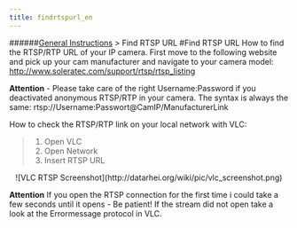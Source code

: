 ```yaml
---
title: findrtspurl_en
---
```

######[General Instructions](../restreamer/wiki/general_instructions_en.html) > Find RTSP URL
#Find RTSP URL
How to find the RTSP/RTP URL of your IP camera. First move to the following website and pick up your cam manufacturer and navigate to your camera model: <a href="http://www.soleratec.com/support/rtsp/rtsp_listing" target="_blank">http://www.soleratec.com/support/rtsp/rtsp_listing</a>  

**Attention** - Please take care of the right Username:Password if you deactivated anonymous RTSP/RTP in your camera. The syntax is always the same: rtsp://Username:Passwort@CamIP/ManufacturerLink

How to check the RTSP/RTP link on your local network with VLC:

> 1. Open VLC   
> 2. Open Network
> 3. Insert RTSP URL   

<center>![VLC RTSP Screenshot](http://datarhei.org/wiki/pic/vlc_screenshot.png)</center>

**Attention** If you open the RTSP connection for the first time i could take a few seconds until it opens - Be patient! If the stream did not open take a look at the Errormessage protocol in VLC.